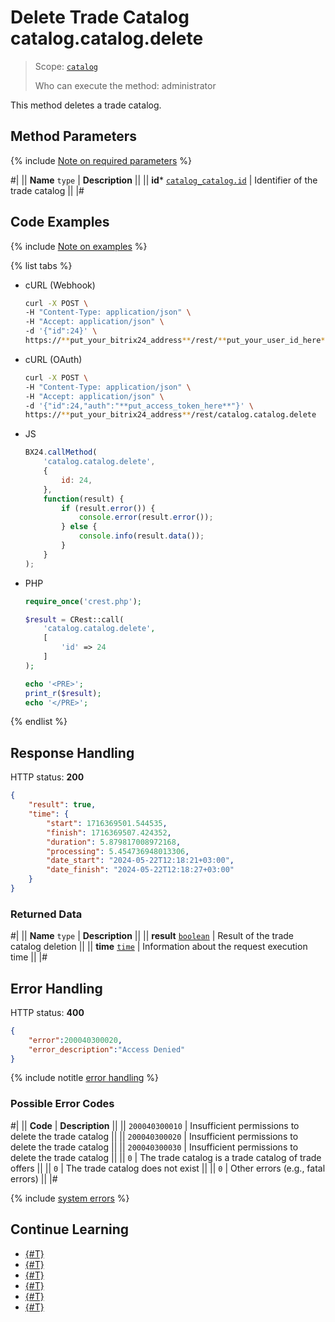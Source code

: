 # Delete Trade Catalog catalog.catalog.delete

> Scope: [`catalog`](../../scopes/permissions.md)
>
> Who can execute the method: administrator

This method deletes a trade catalog.

## Method Parameters

{% include [Note on required parameters](../../../_includes/required.md) %}

#|
|| **Name**
`type` | **Description** ||
|| **id***
[`catalog_catalog.id`](../data-types.md#catalog_catalog) | Identifier of the trade catalog ||
|#

## Code Examples

{% include [Note on examples](../../../_includes/examples.md) %}

{% list tabs %}

- cURL (Webhook)

    ```bash
    curl -X POST \
    -H "Content-Type: application/json" \
    -H "Accept: application/json" \
    -d '{"id":24}' \
    https://**put_your_bitrix24_address**/rest/**put_your_user_id_here**/**put_your_webhook_here**/catalog.catalog.delete
    ```

- cURL (OAuth)

    ```bash
    curl -X POST \
    -H "Content-Type: application/json" \
    -H "Accept: application/json" \
    -d '{"id":24,"auth":"**put_access_token_here**"}' \
    https://**put_your_bitrix24_address**/rest/catalog.catalog.delete
    ```

- JS

    ```js
    BX24.callMethod(
        'catalog.catalog.delete',
        {
            id: 24,
        },
        function(result) {
            if (result.error()) {
                console.error(result.error());
            } else {
                console.info(result.data());
            }
        }
    );
    ```

- PHP

    ```php
    require_once('crest.php');

    $result = CRest::call(
        'catalog.catalog.delete',
        [
            'id' => 24
        ]
    );

    echo '<PRE>';
    print_r($result);
    echo '</PRE>';
    ```

{% endlist %}

## Response Handling

HTTP status: **200**

```json
{
    "result": true,
    "time": {
        "start": 1716369501.544535,
        "finish": 1716369507.424352,
        "duration": 5.879817008972168,
        "processing": 5.454736948013306,
        "date_start": "2024-05-22T12:18:21+03:00",
        "date_finish": "2024-05-22T12:18:27+03:00"
    }
}
```

### Returned Data

#|
|| **Name**
`type` | **Description** ||
|| **result**
[`boolean`](../../data-types.md) | Result of the trade catalog deletion ||
|| **time**
[`time`](../../data-types.md) | Information about the request execution time ||
|#

## Error Handling

HTTP status: **400**

```json
{	
    "error":200040300020,
    "error_description":"Access Denied"
}
```

{% include notitle [error handling](../../../_includes/error-info.md) %}

### Possible Error Codes

#|
|| **Code** | **Description** ||
|| `200040300010` | Insufficient permissions to delete the trade catalog
|| 
|| `200040300020` | Insufficient permissions to delete the trade catalog
|| 
|| `200040300030` | Insufficient permissions to delete the trade catalog
|| 
|| `0` | The trade catalog is a trade catalog of trade offers
|| 
|| `0` | The trade catalog does not exist
|| 
|| `0` | Other errors (e.g., fatal errors)
|| 
|#

{% include [system errors](../../../_includes/system-errors.md) %}

## Continue Learning

- [{#T}](./catalog-catalog-add.md)
- [{#T}](./catalog-catalog-update.md)
- [{#T}](./catalog-catalog-get.md)
- [{#T}](./catalog-catalog-list.md)
- [{#T}](./catalog-catalog-is-offers.md)
- [{#T}](./catalog-catalog-get-fields.md)